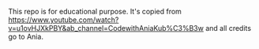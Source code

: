 This repo is for educational purpose.
It's copied from https://www.youtube.com/watch?v=u1ovHJXkPBY&ab_channel=CodewithAniaKub%C3%B3w
and all credits go to Ania.

